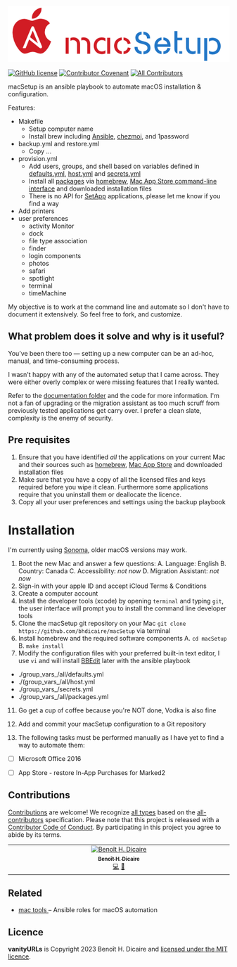 ![logo](doc/logo.png)

[![GitHub license](https://img.shields.io/github/license/bhdicaire/macSetup)](https://github.com/bhdicaire/macSetup/blob/main/LICENSE) [![Contributor Covenant](https://img.shields.io/badge/Contributor%20Covenant-2.1-4baaaa.svg)](code_of_conduct.md) [![All Contributors](https://img.shields.io/badge/all_contributors-3-orange.svg?color=ee8449&style=flat-square)](#contributors)

macSetup is an ansible playbook to automate macOS installation & configuration.

Features:
 * Makefile
   * Setup computer name
   * Install brew including [Ansible](https://www.ansible.com/), [chezmoi](https://www.chezmoi.io/), and 1password
 * backup.yml and restore.yml
   * Copy ...
 * provision.yml
   * Add users, groups, and shell based on variables defined in [defaults.yml](group_vars_/all/defaults.yml), [host.yml](group_vars_/all/host.yml) and [secrets.yml](group_vars_/secrets.yml)
   * Install all [packages](group_vars_/all/packages.yml) via [homebrew](https://brew.sh), [Mac App Store command-line interface](https://github.com/mas-cli/mas) and downloaded installation files
   * There is no API for [SetApp](https://setapp.com) applications,.please let me know if you find a way
 * Add printers
 * user preferences
    * activity Monitor
    * dock
    * file type association
    * finder
    * login components
    * photos
    * safari
    * spotlight
    * terminal
    * timeMachine

My objective is to work at the command line and automate so I don't have to document it extensively. So feel free to fork, and customize.

## What problem does it solve and why is it useful?

You’ve been there too — setting up a new computer can be an ad-hoc, manual, and time-consuming process.

I wasn't happy with any of the automated setup that I came across. They were either overly complex or were missing features that I really wanted.

Refer to the [documentation folder](doc/how.md) and the code for more information. I'm not a fan of upgrading or the migration assistant as too much scruff from previously tested applications get carry over. I prefer a clean slate, complexity is the enemy of security.

## Pre requisites

1. Ensure that you have identified _all_ the applications on your current Mac and their sources such as [homebrew](https://brew.sh), [Mac App Store](https://github.com/mas-cli/mas) and downloaded installation files
2. Make sure that you have a copy of all the licensed files and keys required before you wipe it clean. Furthermore some applications require that you uninstall them or deallocate the licence.
3. Copy all your user preferences and settings using the backup playbook

# Installation

I'm currently using [Sonoma](https://www.apple.com/ca/macos/sonoma/), older macOS versions may work.

1. Boot the new Mac and answer a few questions:
  A. Language: English
  B. Country: Canada
  C. Accessibility: _not now_
  D. Migration Assistant: _not now_
2. Sign-in with your apple ID and accept iCloud Terms & Conditions
3. Create a computer account
4. Install the developer tools (xcode) by opening `terminal` and typing `git`, the user interface will prompt you to install the command line developer tools
5. Clone the macSetup git repository on your Mac `git clone https://github.com/bhdicaire/macSetup` via terminal
6. Install homebrew and the required software components
  A. `cd macSetup`
  B. `make install`
7. Modify the configuration files with your preferred built-in text editor, I use `vi` and will install [BBEdit](https://www.barebones.com/products/bbedit/) later with the ansible playbook
  * ./group_vars_/all/defaults.yml
  * ./(group_vars_/all/host.yml
  * ./group_vars_/secrets.yml
  * ./group_vars_/all/packages.yml



11. Go get a cup of coffee because you're NOT done, Vodka is also fine
12. Add and commit your macSetup configuration to a Git repository


13. The following tasks must be performed manually as I have yet to find a way to automate them:
  - [ ] Microsoft Office 2016
  - [ ] App Store - restore In-App Purchases for Marked2




## Contributions

[Contributions](doc/CONTRIBUTING.md) are welcome! We recognize [all types](https://allcontributors.org/docs/en/emoji-key) based on the [all-contributors](https://github.com/all-contributors/all-contributors) specification. Please note that this project is released with a [Contributor Code of Conduct](doc/CODE-OF-CONDUCT.md). By participating in this project you agree to abide by its terms.

<!-- ALL-CONTRIBUTORS-LIST:START - Do not remove or modify this section -->
<!-- prettier-ignore-start -->
<!-- markdownlint-disable -->
<table>
  <tbody>
    <tr>
      <td align="center" valign="top" width="16.66%"><a href="https://github.com/bhdicaire"><img src="https://avatars.githubusercontent.com/u/1316765?v=4?s=100" width="100px;" alt="Benoît H. Dicaire"/><br /><sub><b>Benoît H. Dicaire</b></sub></a><br /><a href="https://github.com/bhdicaire/vanityURLs/commits?author=bhdicaire" title="Code">💻</a> <a href="https://github.com/bhdicaire/vanityURLs/commits?author=bhdicaire" title="Documentation">📖</a> </td>
    </tr>
  </tbody>
</table>

<!-- markdownlint-restore -->
<!-- prettier-ignore-end -->

<!-- ALL-CONTRIBUTORS-LIST:END -->

## Related
 * [mac tools ](https://github.com/bhdicaire/macTools) – Ansible roles for macOS automation

## Licence
**vanityURLs** is Copyright 2023 Benoît H. Dicaire and [licensed under the MIT licence](https://github.com/bhdicaire/vanityURLs/blob/master/LICENCE).
